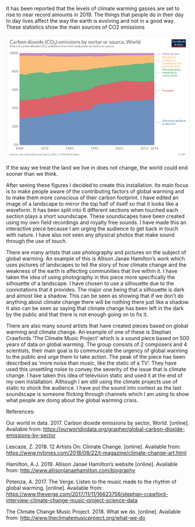 It has been reported that the levels of climate warming gasses are set to rise to near record amounts in 2019. The things that people do in their day to day lives affect the way the earth is evolving and not in a good way. These statistics show the main sources of CO2 emissions

![alt text](climatechangegraph.png)

If the way we treat the land we live in does not change, the world could end sooner than we think.

After seeing these figures I decided to create this installation. Its main focus is to make people aware of the contributing factors of global warming and to make them more conscious of their carbon footprint. I have edited an image of a landscape to mirror the top half of itself so that it looks like a waveform. It has been split into 6 different sections when touched each section plays a short soundscape. These soundscapes have been created using my own field recordings and royalty free sounds. I have made this an interactive piece because I am urging the audience to get back in touch with nature. I have also not seen any physical photos that make sound through the use of touch.

There are many artists that use photography and pictures on the subject of global warming. An example of this is Allison Janae Hamilton’s work which uses pictures of landscapes to tell the story of how climate change and the weakness of the earth is affecting communities that live within it. I have taken the idea of using photography in this piece more specifically the silhouette of a landscape. I have chosen to use a silhouette due to the connotations that it provides. The major one being that a silhouette is dark and almost like a shadow. This can be seen as showing that if we don’t do anything about climate change there will be nothing there just like a shadow. It also can be seen as saying that climate change has been left in the dark by the public and that there is not enough going on to fix it.

There are also many sound artists that have created pieces based on global warming and climate change. An example of one of these is Stephan Crawfords ‘The Climate Music Project’ which is a sound piece based on 500 years of data on global warming. The group consists of 2 composers and 4 scientists, their main goal is to communicate the urgency of global warming to the public and urge them to take action. The peak of the piece has been described as ‘more noise than music, like the static of a TV’. They have used this unsettling noise to convey the severity of the issue that is climate change. I have taken this idea of television static and used it at the end of my own installation. Although I am still using the climate projects use of static to shock the audience. I have put the sound into context as the last soundscape is someone flicking through channels which I am using to show what people are doing about the global warming crisis.
 







References:

Our world in data. 2017. Carbon dioxide emissions by sector, World. [online]. Available from: https://ourworldindata.org/grapher/global-carbon-dioxide-emissions-by-sector

Lescaze, Z. 2018. 12 Artists On: Climate Change. [online]. Available from: https://www.nytimes.com/2018/08/22/t-magazine/climate-change-art.html

Hamilton, A.J. 2019. Allison Janae Hamilton’s website [online]. Available from: http://www.allisonjanaehamilton.com/biography

Potenza, A. 2017. The Verge. Listen to the music made to the rhythm of global warming. [online]. Available from: https://www.theverge.com/2017/11/11/16623756/stephan-crawford-interview-climate-change-music-project-science-data

The Climate Change Music Project. 2018. What we do. [online]. Available from:
http://www.theclimatemusicproject.org/what-we-do

